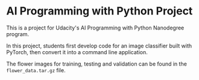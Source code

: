 # AI Programming with Python Project

This is a project for Udacity's AI Programming with Python Nanodegree program. 

In this project, students first develop code for an image classifier built with PyTorch, then convert it into a command line application.

The flower images for training, testing and validation can be found in the `flower_data.tar.gz` file.
